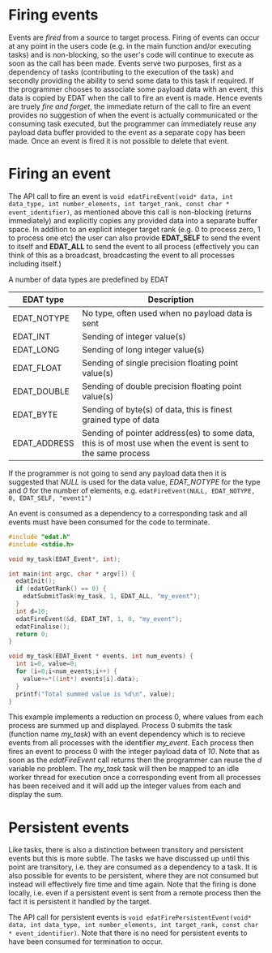 # Firing events
Events are _fired_ from a source to target process. Firing of events can occur at any point in the users code (e.g. in the main function and/or executing tasks) and is non-blocking, so the user's code will continue to execute as soon as the call has been made. Events serve two purposes, first as a dependency of tasks (contributing to the execution of the task) and secondly providing the ability to send some data to this task if required. If the programmer chooses to associate some payload data with an event, this data is copied by EDAT when the call to fire an event is made. Hence events are truely _fire and forget_, the immediate return of the call to fire an event provides no suggestion of when the event is actually communicated or the consuming task executed, but the programmer can immediately reuse any payload data buffer provided to the event as a separate copy has been made. Once an event is fired it is not possible to delete that event.

# Firing an event
The API call to fire an event is `void edatFireEvent(void* data, int data_type, int number_elements, int target_rank, const char * event_identifier)`, as mentioned above this call is non-blocking (returns immediately) and explicitly copies any provided data into a separate buffer space. In addition to an explicit integer target rank (e.g. 0 to process zero, 1 to process one etc) the user can also provide __EDAT_SELF__ to send the event to itself and __EDAT_ALL__ to send the event to all process (effectively you can think of this as a broadcast, broadcasting the event to all processes including itself.)

A number of data types are predefined by EDAT

EDAT type | Description
--------- | -----------
EDAT_NOTYPE | No type, often used when no payload data is sent
EDAT_INT | Sending of integer value(s)
EDAT_LONG  | Sending of long integer value(s)
EDAT_FLOAT | Sending of single precision floating point value(s)
EDAT_DOUBLE | Sending of double precision floating point value(s)
EDAT_BYTE | Sending of byte(s) of data, this is finest grained type of data
EDAT_ADDRESS | Sending of pointer address(es) to some data, this is of most use when the event is sent to the same process

If the programmer is not going to send any payload data then it is suggested that _NULL_ is used for the data value, _EDAT_NOTYPE_ for the type and _0_ for the number of elements, e.g. `edatFireEvent(NULL, EDAT_NOTYPE, 0, EDAT_SELF, "event1")`

An event is consumed as a dependency to a corresponding task and all events must have been consumed for the code to terminate.

```c
#include "edat.h"
#include <stdio.h>

void my_task(EDAT_Event*, int);

int main(int argc, char * argv[]) {
  edatInit();
  if (edatGetRank() == 0) {
    edatSubmitTask(my_task, 1, EDAT_ALL, "my_event");
  }
  int d=10;
  edatFireEvent(&d, EDAT_INT, 1, 0, "my_event");
  edatFinalise();
  return 0;
}

void my_task(EDAT_Event * events, int num_events) {
  int i=0, value=0;
  for (i=0;i<num_events;i++) {
    value+=*((int*) events[i].data);
  }
  printf("Total summed value is %d\n", value);
}
```

This example implements a reduction on process 0, where values from each process are summed up and displayed. Process 0 submits the task (function name _my_task_) with an event dependency which is to recieve events from all processes with the identifier _my_event_. Each process then fires an event to process 0 with the integer payload data of _10_. Note that as soon as the _edatFireEvent_ call returns then the programmer can reuse the _d_ variable no problem. The _my_task_ task will then be mapped to an idle worker thread for execution once a corresponding event from all processes has been received and it will add up the integer values from each and display the sum.

# Persistent events

Like tasks, there is also a distinction between transitory and persistent events but this is more subtle. The tasks we have discussed up until this point are transitory, i.e. they are consumed as a dependency to a task. It is also possible for events to be persistent, where they are not consumed but instead will effectively fire time and time again. Note that the firing is done locally, i.e. even if a persistent event is sent from a remote process then the fact it is persistent it handled by the target.

The API call for persistent events is `void edatFirePersistentEvent(void* data, int data_type, int number_elements, int target_rank, const char * event_identifier)`. Note that there is no need for persistent events to have been consumed for termination to occur.
